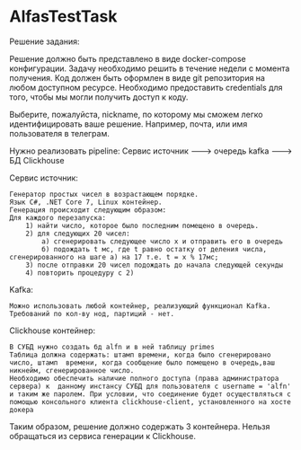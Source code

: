 # AlfasTestTask

Решение задания: 

Решение должно быть представлено в виде docker-compose конфигурации. 
Задачу необходимо решить в течение недели с момента получения. Код должен быть оформлен в виде git репозитория на любом доступном ресурсе.
Необходимо предоставить credentials для того, чтобы мы могли получить доступ к коду.

Выберите, пожалуйста, nickname, по которому мы сможем легко идентифицировать ваше решение. Например, почта, или имя пользователя в телеграм.

Нужно реализовать pipeline:
Сервис источник ---> очередь kafka ---> БД Clickhouse

Сервис источник: 

	Генератор простых чисел в возрастающем порядке.
	Язык C#, .NET Core 7, Linux контейнер. 
	Генерация происходит следующим образом: 
	Для каждого перезапуска:
		1) найти число, которое было последним помещено в очередь.
		2) для следующих 20 чисел:
			a) сгенерировать следующее число x и отправить его в очередь
			б) подождать t мс, где t равно остатку от деления числа, сгенерированного на шаге a) на 17 т.е. t = x % 17мс;
		3) после отправки 20 чисел подождать до начала следующей секунды
		4) повторить процедуру с 2)

Kafka: 

	Можно использовать любой контейнер, реализующий функционал Kafka. Требований по кол-ву нод, партиций - нет. 

Clickhouse контейнер:

	В СУБД нужно создать бд alfn и в ней таблицу primes
	Таблица должна содержать: штамп времени, когда было сгенерировано число, штамп 	времени, когда сообщение было помещено в очередь,ваш никнейм, сгенерированное число. 
	Необходимо обеспечить наличие полного доступа (права администратора сервера) к 	данному инстансу СУБД для пользователя с username = 'alfn' и таким же паролем. При условии, что соединение будет осуществляться с помощью консольного клиента clickhouse-client, установленного на хосте докера

Таким образом, решение должно содержать 3 контейнера. Нельзя обращаться из сервиса генерации к Clickhouse.
